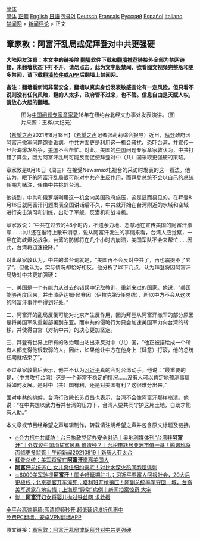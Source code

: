  <!-- 面包屑导航 --> <div class="breadcrumb"><!-- GTranslate: https://gtranslate.io/ -->  <div class="switcher notranslate">  <div class="selected">  <a href="#" onclick="return false;"> 简体</a>  </div>  <div class="option">  <a href="https://www.bannedbook.org" onclick="doGTranslate('zh-CN|zh-CN');jQuery('div.switcher div.selected a').html(jQuery(this).html());return false;" title="简体中文" class="nturl selected"> 简体</a>  <a href="https://www.bannedbook.org/zh-tw/" onclick="doGTranslate('zh-CN|zh-TW');jQuery('div.switcher div.selected a').html(jQuery(this).html());return false;" title="繁體中文" class="nturl"> 正體</a>  <a href="https://www.bannedbook.org/en/" onclick="doGTranslate('zh-CN|en');jQuery('div.switcher div.selected a').html(jQuery(this).html());return false;" title="English" class="nturl"> English</a>  <a href="https://www.bannedbook.org/ja/" onclick="doGTranslate('zh-CN|ja');jQuery('div.switcher div.selected a').html(jQuery(this).html());return false;" title="日本語" class="nturl"> 日語</a>  <a href="https://www.bannedbook.org/ko/" onclick="doGTranslate('zh-CN|ko');jQuery('div.switcher div.selected a').html(jQuery(this).html());return false;" title="한국어" class="nturl"> 한국어</a>  <a href="https://www.bannedbook.org/de/" onclick="doGTranslate('zh-CN|de');jQuery('div.switcher div.selected a').html(jQuery(this).html());return false;" title="Deutsch" class="nturl"> Deutsch</a>  <a href="https://www.bannedbook.org/fr/" onclick="doGTranslate('zh-CN|fr');jQuery('div.switcher div.selected a').html(jQuery(this).html());return false;" title="Français" class="nturl"> Français</a>  <a href="https://www.bannedbook.org/ru/" onclick="doGTranslate('zh-CN|ru');jQuery('div.switcher div.selected a').html(jQuery(this).html());return false;" title="Русский" class="nturl"> Русский</a>  <a href="https://www.bannedbook.org/es/" onclick="doGTranslate('zh-CN|es');jQuery('div.switcher div.selected a').html(jQuery(this).html());return false;" title="Español" class="nturl"> Español</a>  <a href="https://www.bannedbook.org/it/" onclick="doGTranslate('zh-CN|it');jQuery('div.switcher div.selected a').html(jQuery(this).html());return false;" title="Italiano" class="nturl"> Italiano</a>  </div>  </div>      <div class='breadcrumb-sub'><!-- Breadcrumb NavXT 6.3.0 --> <a href="https://www.bannedbook.org/" class="home">禁闻网</a> &gt; <a href="https://www.bannedbook.org/bnews/comments/" class="category">新闻评论</a> &gt; 正文</div></div><h2>章家敦：阿富汗乱局或促拜登对中共更强硬</h2> <p class="notice"><b>大陆网友注意：本文中的链接除 <a href="https://github.com/bannedbook/fanqiang" >翻墙</a>软件下载和<a href="https://github.com/killgcd/justmysocks/blob/master/README.md">翻墙推荐</a>链接外全部为禁网链接，未翻墙状态下打不开，请勿点击。此为文字版禁闻，欲看图文视频完整版和更多禁闻，请下载<a href="https://github.com/bannedbook/fanqiang">翻墙软件或APP</a>后翻墙上禁闻网。</p><p>备注：翻墙看新闻非常安全，翻墙以真实身份发表敏感言论有一定风险，但只看不说则没有任何风险，翻的人太多，政府管不过来，也不管。信息自由是天赋人权，请放心大胆的翻墙。</b></p>  <div class="entry"> <figure> <p><figcaption>图为<a href="https://www.bannedbook.org/bnews/tag/%e4%b8%ad%e5%9b%bd%e9%97%ae%e9%a2%98%e4%b8%93%e5%ae%b6/" class="st_tag internal_tag" rel="tag" title="标签 中国问题专家 下的日志">中国问题专家</a><a href="https://www.bannedbook.org/bnews/tag/%e7%ab%a0%e5%ae%b6%e6%95%a6/" class="st_tag internal_tag" rel="tag" title="标签 章家敦 下的日志">章家敦</a>16年在纽约台北经文办事处发表演讲。（图片来源：王桦/大纪元）</figcaption></figure> <p>【<span class='wp_keywordlink_affiliate'><a href="https://www.soundofhope.org" title="希望之声" target="_blank">希望之声</a></span>2021年8月18日】（<a href="https://www.bannedbook.org/bnews/tag/%e5%b8%8c%e6%9c%9b%e4%b9%8b%e5%a3%b0/" class="st_tag internal_tag" rel="tag" title="标签 希望之声 下的日志">希望之声</a>记者张莉莉综合报导）近日，<a href="https://www.bannedbook.org/bnews/tag/%e6%8b%9c%e7%99%bb/" class="st_tag internal_tag" rel="tag" title="标签 拜登 下的日志">拜登</a>政府因<a href="https://www.bannedbook.org/bnews/tag/%e9%98%bf%e5%af%8c%e6%b1%97/" class="st_tag internal_tag" rel="tag" title="标签 阿富汗 下的日志">阿富汗</a>撤军问题饱受诟病。<a href="https://www.bannedbook.org/bnews/tag/%e4%b8%ad%e5%85%b1/" class="st_tag internal_tag" rel="tag" title="标签 中共 下的日志">中共</a>方面更是利用这一机会骚扰、恐吓<a href="https://www.bannedbook.org/bnews/tag/%e5%8f%b0%e6%b9%be/" class="st_tag internal_tag" rel="tag" title="标签 台湾 下的日志">台湾</a>，并宣传一旦台海爆发战争，<a href="https://www.bannedbook.org/bnews/tag/%e7%be%8e%e5%9b%bd/" class="st_tag internal_tag" rel="tag" title="标签 美国 下的日志">美国</a>不会帮忙。对此，美国的<span class='wp_keywordlink_affiliate'><a href="https://www.bannedbook.org/" title="中国" target="_blank">中国</a></span>问题专家章家敦认为，中共打错了算盘，因为阿富汗乱局可能反而促使拜登对中（共）国采取更强硬的策略。</p> <p>章家敦是8月18日（周三）在接受Newsmax电视台的采访时发表的这一看法。他认为，眼下的阿富汗乱局很可能对中共产生反作用，而拜登总统不会以自己的总统任期为赌注，任由中共挑衅台湾。</p> <p>他谈到，中共和俄罗斯利用这一机会向美国政府施压，这是显而易见的。在拜登8月16日就阿富汗问题发表全国讲话后不久，中共就开始在台湾附近的水域和空域进行突击演习和训练，出动了军舰、反潜机和战斗机。</p>  <p>章家敦说：“中共在过去的48小时内，不遗余力地、恶意地在宣传美国的阿富汗撤军&#8230;&#8230;中共还在推特上散布消息，说从阿富汗发生的事情来看，台湾人应觉察，一旦在海峡爆发战争，台湾的防御将在几个小时内崩溃，美国军队不会来帮忙&#8230;&#8230;因此，台湾将迅速投降。”</p> <p>对此章家敦认为，中共的潜台词就是，“美国再不会反对中共了，再也震摄不了它了”。但他认为，实际情况却恰好相反。他分析了以下几点，认为拜登将因阿富汗局势对中共更加强硬：</p> <p>一、美国是一个有能力从过去的错误中记取教训、重新来过的国家。他说，“美国能够再度回来，并击溃萨达姆·侯赛因（伊拉克第5任总统），所以中方不会从这次的阿富汗事件中得到好处。”</p>  <p>二、阿富汗的乱局反倒可能对北京产生反作用，因为拜登从阿富汗撤军的部分原因是将美国军队重新部署到东亚。而中共的侵略行为只会加速美国军力向台湾的转移，并使得白宫（对抗中共）的决心更加坚定。</p> <p>三、拜登有世界上所有的政治理由站出来反对中（共）国，“他正被描绘成一个所有人都觉得他很软弱的人。因此，如果他让中方在他身上（肆意）打滚，他的总统任期就结束了”。</p> <p>不过章家敦最后表示，他并不认为<a href="https://www.bannedbook.org/bnews/tag/%e4%b9%a0%e8%bf%91%e5%b9%b3/" class="st_tag internal_tag" rel="tag" title="标签 习近平 下的日志">习近平</a>真的会对台湾动手。他说：“最重要的是，（中共攻打台湾）这是一个非常不稳定的情况&#8230;&#8230;没有人可以肯定地预测事情将如何发展。是对中（共）国有利，还是对美国有利？这很难分出来。”</p>  <p>面对中共的挑衅，台湾行政院长苏贞昌也表示，台湾不会像阿富汗那样崩溃。他说：“在中共想以武力吞并台湾的压力下、台湾人要共同守护这片土地，自助才能有人助。”</p> <p>本文章或节目经希望之声编辑制作，转载请注明希望之声并包含原文标题及链接。 </p> <ul class='op-related-articles' title='相关阅读'> <li><a href='https://www.bannedbook.org/bnews/taiwannews/20210819/1609114.html' target='_blank'>🔥合力抗中共威胁！台日执政党促办安全对话｜奥地利媒体刊“台湾非<b>阿富汗</b>”｜外媒议中国均贫富风暴 谁遭殃？｜台积电跃居亚洲市值一哥！腾讯称将面临更多监管｜午间新闻20210819｜新唐人亚太台</a></li> <li><a href='https://www.bannedbook.org/bnews/worldnews/usa/20210819/1609113.html' target='_blank'>拜登总统：美军将留在<b>阿富汗</b>撤离美国人</a></li> <li><a href='https://www.bannedbook.org/bnews/worldnews/20210819/1609092.html' target='_blank'><b>阿富汗</b>总统逃亡 女儿爽住纽约豪宅！对比水深火热同胞超讽刺</a></li> <li><a href='https://www.bannedbook.org/bnews/bannedvideo/20210819/1609077.html' target='_blank'>💥6000美军驰援<b>阿富汗</b>！国会吁延期驻扎；习近平要富人回报社会，20大后更极权；北京高官开车淹死；塔利班开枪镇压！阿副总统率军夺回一城，台裔美军透露在地实情；上海现“异常”病例｜新闻拍案惊奇 大宇</a></li> <li><a href='https://www.bannedbook.org/bnews/worldnews/20210819/1609072.html' target='_blank'>惨！<b>阿富汗</b>妇女将婴儿抛过铁丝网 求救援</a></li> </ul> <p class="texttj"> <a href="https://github.com/bannedbook/fanqiang/wiki/V2ray%E6%9C%BA%E5%9C%BA" target="_blank">全平台高速翻墙:高清视频秒开,超低延迟,9折优惠中</a><br/> <a href="https://github.com/bannedbook/fanqiang/wiki/%E7%A6%81%E9%97%BB%E7%BD%91%E5%AE%89%E5%8D%93%E7%BF%BB%E5%A2%99%E6%96%B0%E9%97%BBAPP" target="_blank">免费PC翻墙、安卓VPN翻墙APP</a></p> <p>原文链接：<a class="src_link"  href="https://www.soundofhope.org/post/536795" target="_blank">章家敦：阿富汗乱局或促拜登对中共更强硬</a></p><a name='sharetosocial'></a>  <div style="margin-bottom:5px;padding-bottom:5px;clear:both"> <div id="archive-pix-1" class="banner-ads"> <!-- AuctionX Display platform tag START --> <div id="26318x728x90x621x_ADSLOT2" clicktrack="%%CLICK_URL_ESC%%"></div> <!-- AuctionX Display platform tag END --> </div> <div id="archive-pix-2" class="banner-ads"> <!-- AuctionX Display platform tag START --> <div id="26315x300x250x621x_ADSLOT2" clicktrack="%%CLICK_URL_ESC%%"></div> <!-- AuctionX Display platform tag END --> </div> </div>  <div id="archive-pix-1" class="banner-ads"> <!-- AuctionX Display platform tag START --> <div id="26318x728x90x621x_ADSLOT3" clicktrack="%%CLICK_URL_ESC%%"></div> <!-- AuctionX Display platform tag END --> </div> </div><!--END ENTRY--> 